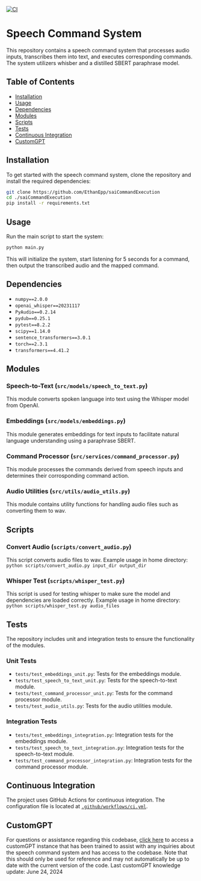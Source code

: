 [![CI](https://github.com/EthanEpp/saiCommandExecution/actions/workflows/ci.yml/badge.svg)](https://github.com/EthanEpp/saiCommandExecution/actions/workflows/ci.yml)

# Speech Command System

This repository contains a speech command system that processes audio inputs, transcribes them into text, and executes corresponding commands. The system utilizers whisber and a distilled SBERT paraphrase model.

## Table of Contents
- [Installation](#installation)
- [Usage](#usage)
- [Dependencies](#dependencies)
- [Modules](#modules)
- [Scripts](#scripts)
- [Tests](#tests)
- [Continuous Integration](#continuous-integration)
- [CustomGPT](#customgpt)

## Installation

To get started with the speech command system, clone the repository and install the required dependencies:

```bash
git clone https://github.com/EthanEpp/saiCommandExecution
cd ./saiCommandExecution
pip install -r requirements.txt
```

## Usage

Run the main script to start the system:

```bash
python main.py
```

This will initialize the system, start listening for 5 seconds for a command, then output the transcribed audio and the mapped command.


## Dependencies

- `numpy==2.0.0`
- `openai_whisper==20231117`
- `PyAudio==0.2.14`
- `pydub==0.25.1`
- `pytest==8.2.2`
- `scipy==1.14.0`
- `sentence_transformers==3.0.1`
- `torch==2.3.1`
- `transformers==4.41.2`


## Modules

### Speech-to-Text (`src/models/speech_to_text.py`)

This module converts spoken language into text using the Whisper model from OpenAI.

### Embeddings (`src/models/embeddings.py`)

This module generates embeddings for text inputs to facilitate natural language understanding using a paraphrase SBERT.

### Command Processor (`src/services/command_processor.py`)

This module processes the commands derived from speech inputs and determines their corrosponding command action.

### Audio Utilities (`src/utils/audio_utils.py`)

This module contains utility functions for handling audio files such as converting them to wav.

## Scripts

### Convert Audio (`scripts/convert_audio.py`)

This script converts audio files to wav.
Example usage in home directory: `python scripts/convert_audio.py input_dir output_dir`

### Whisper Test (`scripts/whisper_test.py`)

This script is used for testing whisper to make sure the model and dependencies are loaded correctly.
Example usage in home directory: `python scripts/whisper_test.py audio_files`


## Tests

The repository includes unit and integration tests to ensure the functionality of the modules.

### Unit Tests

- `tests/test_embeddings_unit.py`: Tests for the embeddings module.
- `tests/test_speech_to_text_unit.py`: Tests for the speech-to-text module.
- `tests/test_command_processor_unit.py`: Tests for the command processor module.
- `tests/test_audio_utils.py`: Tests for the audio utilities module.

### Integration Tests

- `tests/test_embeddings_integration.py`: Integration tests for the embeddings module.
- `tests/test_speech_to_text_integration.py`: Integration tests for the speech-to-text module.
- `tests/test_command_processor_integration.py`: Integration tests for the command processor module.


## Continuous Integration

The project uses GitHub Actions for continuous integration. The configuration file is located at [`.github/workflows/ci.yml`](https://github.com/EthanEpp/saiCommandExecution/blob/main/.github/workflows/ci.yml).

## CustomGPT

For questions or assistance regarding this codebase, [click here](https://chatgpt.com/g/g-ZEvSUqsh0-speech-commands-expert) to access a customGPT instance that has been trained to assist with any inquiries about the speech command system and has access to the codebase. Note that this should only be used for reference and may not automatically be up to date with the current version of the code. Last customGPT knowledge update: June 24, 2024

